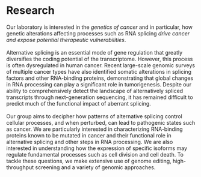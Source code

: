 # Research

<div class="research-grid-wrapper">
    <div class="research-grid-item1">
    <!-- Banner? -->
    </div>
    <div class="research-grid-item2">
        Our laboratory is interested in the <i>genetics of cancer</i> and in particular, how genetic alterations affecting processes such as RNA splicing <i>drive cancer and expose potential therapeutic vulnerabilities</i>.
        <br>
        <br>
        Alternative splicing is an essential mode of gene regulation that greatly diversifies the coding potential of the transcriptome. However, this process is often dysregulated in human cancer. Recent large-scale genomic surveys of multiple cancer types have also identified somatic alterations in splicing factors and other RNA-binding proteins, demonstrating that global changes in RNA processing can play a significant role in tumorigenesis. Despite our ability to comprehensively detect the landscape of alternatively spliced transcripts through next-generation sequencing, it has remained difficult to predict much of the functional impact of aberrant splicing.
        <br>
        <br>
        Our group aims to decipher how patterns of alternative splicing control cellular processes, and when perturbed, can lead to pathogenic states such as cancer. We are particularly interested in characterizing RNA-binding proteins known to be mutated in cancer and their functional role in alternative splicing and other steps in RNA processing. We are also interested in understanding how the expression of specific isoforms may regulate fundamental processes such as cell division and cell death. To tackle these questions, we make extensive use of genome editing, high-throughput screening and a variety of genomic approaches.
    </div>    
</div>

